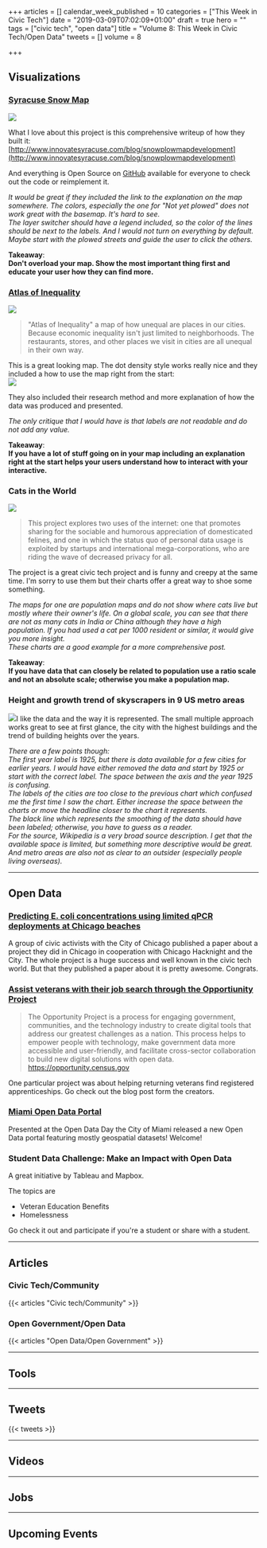 +++
articles = []
calendar_week_published = 10
categories = ["This Week in Civic Tech"]
date = "2019-03-09T07:02:09+01:00"
draft = true
hero = ""
tags = ["civic tech", "open data"]
title = "Volume 8: This Week in Civic Tech/Open Data"
tweets = []
volume = 8

+++
## Visualizations

### [Syracuse Snow Map](https://cityofsyracuse.github.io/snowmap/snowmap/snowplow_map.html)

![](https://res.cloudinary.com/civicvision/image/upload/v1552111402/Volume%208/syracuse-snow-map.png)

What I love about this project is this comprehensive writeup of how they built it: [http://www.innovatesyracuse.com/blog/snowplowmapdevelopment](http://www.innovatesyracuse.com/blog/snowplowmapdevelopment)

And everything is Open Source on [GitHub](https://github.com/CityofSyracuse/snowmap) available for everyone to check out the code or reimplement it.

_It would be great if they included the link to the explanation on the map somewhere. The colors, especially the one for "Not yet plowed" does not work great with the basemap. It's hard to see.  
The layer switcher should have a legend included, so the color of the lines should be next to the labels. And I would not turn on everything by default. Maybe start with the plowed streets and guide the user to click the others._

**Takeaway**:  
**Don't overload your map. Show the most important thing first and educate your user how they can find more.**

### [Atlas of Inequality](https://inequality.media.mit.edu)

![](https://res.cloudinary.com/civicvision/image/upload/v1552112269/Volume%208/atlas-of-inequality.png)

> "Atlas of Inequality" a map of how unequal are places in our cities. Because economic inequality isn't just limited to neighborhoods. The restaurants, stores, and other places we visit in cities are all unequal in their own way.

This is a great looking map. The dot density style works really nice and they included a how to use the map right from the start:  
![](https://res.cloudinary.com/civicvision/image/upload/v1552113573/Volume%208/atlast-of-inequality-explanation.png)

They also included their research method and more explanation of how the data was produced and presented.

_The only critique that I would have is that labels are not readable and do not add any value._

**Takeaway**:  
**If you have a lot of stuff going on in your map including an explanation right at the start helps your users understand how to interact with your interactive.**

### Cats in the World

![](https://res.cloudinary.com/civicvision/image/upload/v1552227793/Volume%208/cats-in-the-world.png)

> This project explores two uses of the internet: one that promotes sharing for the sociable and humorous appreciation of domesticated felines, and one in which the status quo of personal data usage is exploited by startups and international mega-corporations, who are riding the wave of decreased privacy for all.

The project is a great civic tech project and is funny and creepy at the same time. I'm sorry to use them but their charts offer a great way to shoe some something.

_The maps for one are population maps and do not show where cats live but mostly where their owner's life. On a global scale, you can see that there are not as many cats in India or China although they have a high population. If you had used a cat per 1000 resident or similar, it would give you more insight.  
These charts are a good example for a more comprehensive post._ 

**Takeaway**:  
**If you have data that can closely be related to population use a ratio scale and not an absolute scale; otherwise you make a population map.**

### Height and growth trend of skyscrapers in 9 US metro areas

![](https://res.cloudinary.com/civicvision/image/upload/v1552214548/Volume%208/building-height-us-metros.jpg)I like the data and the way it is represented. The small multiple approach works great to see at first glance, the city with the highest buildings and the trend of building heights over the years.

_There are a few points though:   
The first year label is 1925, but there is data available for a few cities for earlier years. I would have either removed the data and start by 1925 or start with the correct label. The space between the axis and the year 1925 is confusing.   
The labels of the cities are too close to the previous chart which confused me the first time I saw the chart. Either increase the space between the charts or move the headline closer to the chart it represents.   
The black line which represents the smoothing of the data should have been labeled; otherwise, you have to guess as a reader.   
For the source, Wikipedia is a very broad source description. I get that the available space is limited, but something more descriptive would be great. And metro areas are also not as clear to an outsider (especially people living overseas)._

<hr />

## Open Data

### [Predicting E. coli concentrations using limited qPCR deployments at Chicago beaches](https://www.sciencedirect.com/science/article/pii/S2589914718300161)

A group of civic activists with the City of Chicago published a paper about a project they did in Chicago in cooperation with Chicago Hacknight and the City. The whole project is a huge success and well known in the civic tech world. But that they published a paper about it is pretty awesome. Congrats. 

### [Assist veterans with their job search through the Opportiunity Project](https://medium.com/civis-analytics/the-opportunity-project-a-new-model-for-civic-tech-1ca6846d2e82)

> The Opportunity Project is a process for engaging government, communities, and the technology industry to create digital tools that address our greatest challenges as a nation. This process helps to empower people with technology, make government data more accessible and user-friendly, and facilitate cross-sector collaboration to build new digital solutions with open data.
https://opportunity.census.gov

One particular project was about helping returning veterans find registered apprenticeships. Go check out the blog post form the creators.

### [Miami Open Data Portal](http://datahub-miamigis.opendata.arcgis.com)

Presented at the Open Data Day the City of Miami released a new Open Data portal featuring mostly geospatial datasets! Welcome! 

### Student Data Challenge: Make an Impact with Open Data

A great initiative by Tableau and Mapbox. 

The topics are

* Veteran Education Benefits
* Homelessness

Go check it out and participate if you're a student or share with a student. 

<hr />

## Articles

### Civic Tech/Community

{{< articles "Civic tech/Community" >}}

### Open Government/Open Data

{{< articles "Open Data/Open Government" >}}
<hr />

## Tools

<hr />

## Tweets

{{< tweets >}}
<hr />

## Videos

<hr />

## Jobs

<hr />

## Upcoming Events